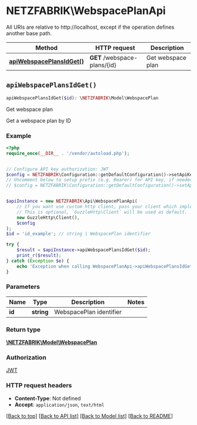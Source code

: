 # NETZFABRIK\WebspacePlanApi

All URIs are relative to http://localhost, except if the operation defines another base path.

| Method | HTTP request | Description |
| ------------- | ------------- | ------------- |
| [**apiWebspacePlansIdGet()**](WebspacePlanApi.md#apiWebspacePlansIdGet) | **GET** /webspace-plans/{id} | Get webspace plan |


## `apiWebspacePlansIdGet()`

```php
apiWebspacePlansIdGet($id): \NETZFABRIK\Model\WebspacePlan
```

Get webspace plan

Get a webspace plan by ID

### Example

```php
<?php
require_once(__DIR__ . '/vendor/autoload.php');


// Configure API key authorization: JWT
$config = NETZFABRIK\Configuration::getDefaultConfiguration()->setApiKey('Authorization', 'YOUR_API_KEY');
// Uncomment below to setup prefix (e.g. Bearer) for API key, if needed
// $config = NETZFABRIK\Configuration::getDefaultConfiguration()->setApiKeyPrefix('Authorization', 'Bearer');


$apiInstance = new NETZFABRIK\Api\WebspacePlanApi(
    // If you want use custom http client, pass your client which implements `GuzzleHttp\ClientInterface`.
    // This is optional, `GuzzleHttp\Client` will be used as default.
    new GuzzleHttp\Client(),
    $config
);
$id = 'id_example'; // string | WebspacePlan identifier

try {
    $result = $apiInstance->apiWebspacePlansIdGet($id);
    print_r($result);
} catch (Exception $e) {
    echo 'Exception when calling WebspacePlanApi->apiWebspacePlansIdGet: ', $e->getMessage(), PHP_EOL;
}
```

### Parameters

| Name | Type | Description  | Notes |
| ------------- | ------------- | ------------- | ------------- |
| **id** | **string**| WebspacePlan identifier | |

### Return type

[**\NETZFABRIK\Model\WebspacePlan**](../Model/WebspacePlan.md)

### Authorization

[JWT](../../README.md#JWT)

### HTTP request headers

- **Content-Type**: Not defined
- **Accept**: `application/json`, `text/html`

[[Back to top]](#) [[Back to API list]](../../README.md#endpoints)
[[Back to Model list]](../../README.md#models)
[[Back to README]](../../README.md)
